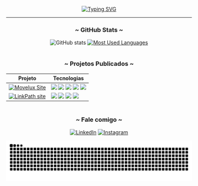 <div align="center">
  
[![Typing SVG](https://readme-typing-svg.demolab.com?font=Fira+Code&size=40&pause=1000&color=16BDE4&width=500&height=100&lines=Boas+vindas!+%3C%2F%F0%9F%A4%99%3E)](https://git.io/typing-svg)

</div>

---

<div style="text-align: center;" align="center">
  <h3>~ GitHub Stats ~</h3>
  <img src="https://github-readme-stats-git-masterrstaa-rickstaa.vercel.app/api?username=renancassi&hide_title=true&show_icons=true&include_all_commits=false&count_private=true&line_height=25&hide=issues&bg_color=000&title_color=16BDE4FF&text_color=FFF&border_radius=3&border_color=16BDE4FF&icon_color=16BDE4FF&theme=jolly" alt="GitHub stats">

  <a href="https://github.com/renancassi/github-readme-stats">
    <img src="https://github-readme-stats-git-masterrstaa-rickstaa.vercel.app/api/top-langs/?username=renancassi&line_height=10&card_width=290&layout=compact&hide_title=false&count_private=true&langs_count=4&show_icons=true&title_color=16BDE4FF&hide=html,scss,less&bg_color=000&text_color=8B8B8B&border_radius=3&border_color=16BDE4FF&count_private=true" alt="Most Used Languages">
  </a>
</div>


#

<div align="center">
  <h3>~ Projetos Publicados ~</h3>
  
| Projeto                                         | Tecnologias    |
|-------------------------------------------------|----------------|
|<a href="https://movelux.vercel.app/" target="_blank"><img src="https://img.shields.io/badge/Movelux-000?style=for-the-badge&logo=vercel&logoColor=16BDE4&color=000" alt="Movelux Site" /></a>|<img src="https://img.shields.io/badge/Vercel-000?style=for-the-badge&logo=vercel&logoColor=white"/>  <img src="https://img.shields.io/badge/Next.js-000?style=for-the-badge&logo=next.js&logoColor=white" />  <img src="https://img.shields.io/badge/React-000?style=for-the-badge&logo=react&logoColor=61DAFB" />  <!--<br/>--><img src="https://img.shields.io/badge/TypeScript-000?style=for-the-badge&logo=typescript&logoColor=3178C6" /> <img src="https://img.shields.io/badge/Firebase-000?style=for-the-badge&logo=firebase&logoColor=FFC400"/>|
|<a href="https://renancassi.vercel.app/" target="_blank"><img src="https://img.shields.io/badge/LinkPath-000?style=for-the-badge&logo=vercel&logoColor=16BDE4&color=000" alt="LinkPath site" /></a>|<img src="https://img.shields.io/badge/Vercel-000?style=for-the-badge&logo=vercel&logoColor=white"/>  <img src="https://img.shields.io/badge/Next.js-000?style=for-the-badge&logo=next.js&logoColor=white" />  <img src="https://img.shields.io/badge/React-000?style=for-the-badge&logo=react&logoColor=61DAFB" />  <!--<br/>--><img src="https://img.shields.io/badge/TypeScript-000?style=for-the-badge&logo=typescript&logoColor=3178C6" />|
  <p>
  </p>
</div>

#

<div align="center">
<h3 align="center">~ Fale comigo ~</h3>

[![LinkedIn](https://img.shields.io/badge/-LinkedIn-000?style=for-the-badge&logo=linkedin&logoColor=FF00F6&color:FFF)](https://www.linkedin.com/in/renan-victor-borges-cassi-dos-santos/)
[![Instagram](https://img.shields.io/badge/-Instagram-000?style=for-the-badge&logo=instagram&logoColor=FF00F6&color:FFF)](https://www.instagram.com/renanzera.png/)

<div align="center">


<picture align="center">
  <source media="(prefers-color-scheme: light)" srcset="https://raw.githubusercontent.com/renancassi/renancassi/output/github-contribution-grid-snake-dark.svg">
  <source media="(prefers-color-scheme: dark)" srcset="https://raw.githubusercontent.com/renancassi/renancassi/output/github-contribution-grid-snake-dark.svg">
  <img align="center" alt="github contribution grid snake animation" src="https://raw.githubusercontent.com/renancassi/renancassi/output/github-contribution-grid-snake.svg">
</picture>

